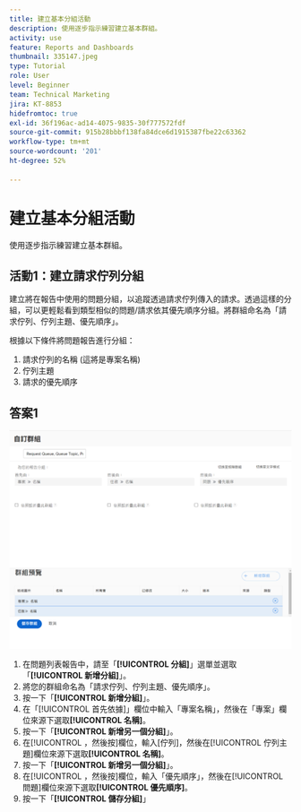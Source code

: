 ```yaml
---
title: 建立基本分組活動
description: 使用逐步指示練習建立基本群組。
activity: use
feature: Reports and Dashboards
thumbnail: 335147.jpeg
type: Tutorial
role: User
level: Beginner
team: Technical Marketing
jira: KT-8853
hidefromtoc: true
exl-id: 36f196ac-ad14-4075-9835-30f777572fdf
source-git-commit: 915b28bbbf138fa84dce6d1915387fbe22c63362
workflow-type: tm+mt
source-wordcount: '201'
ht-degree: 52%

---
```


# 建立基本分組活動

使用逐步指示練習建立基本群組。

## 活動1：建立請求佇列分組

建立將在報告中使用的問題分組，以追蹤透過請求佇列傳入的請求。透過這樣的分組，可以更輕鬆看到類型相似的問題/請求依其優先順序分組。將群組命名為「請求佇列、佇列主題、優先順序」。

根據以下條件將問題報告進行分組：

1. 請求佇列的名稱 (這將是專案名稱)
1. 佇列主題
1. 請求的優先順序

## 答案1

![影像顯示建立新分組的畫面](assets/grouping-exercise.png)

1. 在問題列表報告中，請至「**[!UICONTROL 分組]**」選單並選取「**[!UICONTROL 新增分組]**」。
1. 將您的群組命名為「請求佇列、佇列主題、優先順序」。
1. 按一下「**[!UICONTROL 新增分組]**」。
1. 在「[!UICONTROL 首先依據]」欄位中輸入「專案名稱」，然後在「專案」欄位來源下選取&#x200B;**[!UICONTROL 名稱]**。
1. 按一下「**[!UICONTROL 新增另一個分組]**」。
1. 在[!UICONTROL ，然後按]欄位，輸入[佇列]，然後在[!UICONTROL 佇列主題]欄位來源下選取&#x200B;**[!UICONTROL 名稱]**。
1. 按一下「**[!UICONTROL 新增另一個分組]**」。
1. 在[!UICONTROL ，然後按]欄位，輸入「優先順序」，然後在[!UICONTROL 問題]欄位來源下選取&#x200B;**[!UICONTROL 優先順序]**。
1. 按一下「**[!UICONTROL 儲存分組]**」
